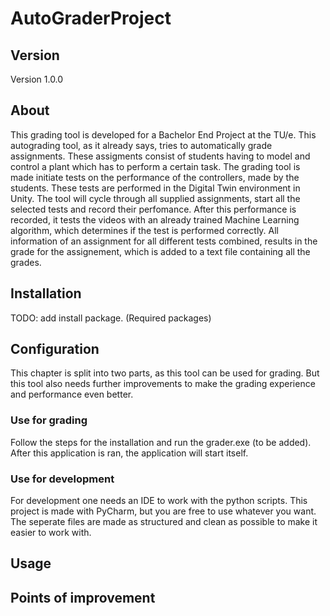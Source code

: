 # AutoGraderProject
## Version
Version 1.0.0
## About
This grading tool is developed for a Bachelor End Project at the TU/e. This autograding tool, as it already says, tries to automatically grade assignments. These assigments consist of students having to model and control a plant which has to perform a certain task. The grading tool is made initiate tests on the performance of the controllers, made by the students. These tests are performed in the Digital Twin environment in Unity. The tool will cycle through all supplied assignments, start all the selected tests and record their perfomance. After this performance is recorded, it tests the videos with an already trained Machine Learning algorithm, which determines if the test is performed correctly. All information of an assignment for all different tests combined, results in the grade for the assignement, which is added to a text file containing all the grades. 
## Installation
TODO: add install package.
(Required packages)
## Configuration
This chapter is split into two parts, as this tool can be used for grading. But this tool also needs further improvements to make the grading experience and performance even better.
### Use for grading
Follow the steps for the installation and run the grader.exe (to be added). After this application is ran, the application will start itself. 

### Use for development
For development one needs an IDE to work with the python scripts. This project is made with PyCharm, but you are free to use whatever you want. The seperate files are made as structured and clean as possible to make it easier to work with.

## Usage




## Points of improvement




